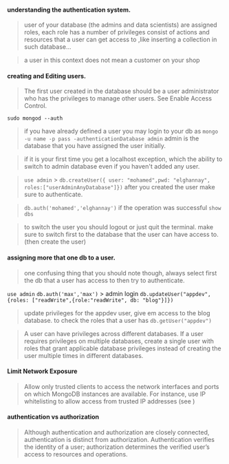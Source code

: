 #### understanding the authentication system.

> user of your database (the admins and data scientists) are assigned roles, each role has a number of privileges consist of actions and resources that a user can get access to ,like inserting a collection in such database...

> a user in this context does not mean a customer on your shop

#### creating and Editing users.

> The first user created in the database should be a user administrator who has the privileges to manage other users. See Enable Access Control.

`sudo mongod --auth`

> if you have already defined a user you may login to your db as `mongo -u name -p pass -authenticationDatabase admin` admin is the database that you have assigned the user initially.

> if it is your first time you get a localhost exception, which the ability to switch to admin database even if you haven't added any user.

> `use admin` > `db.createUser({ user: "mohamed",pwd: "elghannay", roles:["userAdminAnyDatabase"]})`
> after you created the user make sure to authenticate.

> `db.auth('mohamed','elghannay')` if the operation was successful `show dbs`

> to switch the user you should logout or just quit the terminal.
> make sure to switch first to the database that the user can have access to.(then create the user)

#### assigning more that one db to a user.

> one confusing thing that you should note though, always select first the db that a user has access to then try to authenticate.

`use admin`
`db.auth('max','max')` > admin login
`db.updateUser("appdev",{roles: ["readWrite",{role:"readWrite", db: "blog"}]})`

> update privileges for the appdev user, give em access to the blog database.
> to check the roles that a user has `db.getUser("appdev")`

> A user can have privileges across different databases. If a user requires privileges on multiple databases, create a single user with roles that grant applicable database privileges instead of creating the user multiple times in different databases.

#### Limit Network Exposure 

> Allow only trusted clients to access the network interfaces and ports on which MongoDB instances are available. For instance, use IP whitelisting to allow access from trusted IP addresses (see )

#### authentication vs authorization

> Although authentication and authorization are closely connected, authentication is distinct from authorization. Authentication verifies the identity of a user; authorization determines the verified user’s access to resources and operations.
